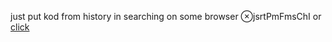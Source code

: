 just put kod from history in searching on some browser ⊗jsrtPmFmsChI
or [click](https://code.mu/ru/javascript/framework/react/book/prime/forms/checkbox/intro/)
